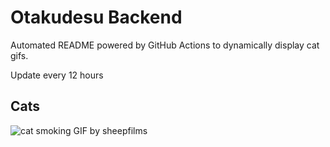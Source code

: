 # Otakudesu Backend

Automated README powered by GitHub Actions to dynamically display cat gifs.

 Update every 12 hours

## Cats

![cat smoking GIF by sheepfilms](https://media0.giphy.com/media/l0ExdMHUDKteztyfe/200.gif?cid=9acd02da9uux8vjdmo8b5ojo5pwgrgf1u19w12qq2s0wv3zv&ep=v1_gifs_search&rid=200.gif&ct=g)
